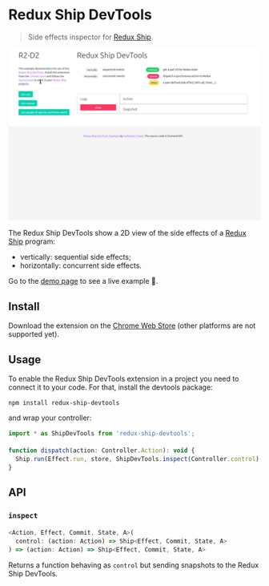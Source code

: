 # Redux Ship DevTools
> Side effects inspector for [Redux Ship](https://github.com/clarus/redux-ship).

[![Screenshot](https://raw.githubusercontent.com/clarus/redux-ship-devtools/screenshots/animation.gif)](https://clarus.github.io/redux-ship-devtools/)

The Redux Ship DevTools show a 2D view of the side effects of a [Redux Ship](https://github.com/clarus/redux-ship) program:
* vertically: sequential side effects;
* horizontally: concurrent side effects.

Go to the [demo page](https://clarus.github.io/redux-ship-devtools/) to see a live example :rocket:.

## Install
Download the extension on the [Chrome Web Store](https://chrome.google.com/webstore/detail/redux-ship-devtools/kbcgcifbcgamdlgdahbfangmfiofpmni) (other platforms are not supported yet).

## Usage
To enable the Redux Ship DevTools extension in a project you need to connect it to your code. For that, install the devtools package:
```
npm install redux-ship-devtools
```
and wrap your controller:
```js
import * as ShipDevTools from 'redux-ship-devtools';

function dispatch(action: Controller.Action): void {
  Ship.run(Effect.run, store, ShipDevTools.inspect(Controller.control)(action));
}
```

## API
### `inspect`
```js
<Action, Effect, Commit, State, A>(
  control: (action: Action) => Ship<Effect, Commit, State, A>
) => (action: Action) => Ship<Effect, Commit, State, A>
```

Returns a function behaving as `control` but sending snapshots to the Redux Ship DevTools.
